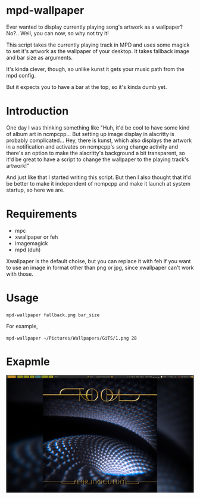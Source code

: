# mpd-wallpaper
Ever wanted to display currently playing song's artwork as a wallpaper? No?.. Well, you can now, so why not try it!

This script takes the currently playing track in MPD and uses some magick to set it's artwork as the wallpaper of your desktop.
It takes fallback image and bar size as arguments.

It's kinda clever, though, so unlike kunst it gets your music path from the mpd config.

But it expects you to have a bar at the top, so it's kinda dumb yet.

# Introduction
One day I was thinking something like "Huh, it'd be cool to have some kind of album art in ncmpcpp... But setting up image 
display in alacritty is probably complicated... Hey, there is kunst, which also displays the artwork in a notification and
activates on ncmpcpp's song change activity and there's an option to make the alacritty's background a bit transparent, so
it'd be great to have a script to change the wallpaper to the playing track's artwork!"

And just like that I started writing this script. But then I also thought that it'd be better to make it independent of ncmpcpp
and make it launch at system startup, so here we are.

# Requirements
- mpc
- xwallpaper or feh
- imagemagick
- mpd (duh)

Xwallpaper is the default choise, but you can replace it with feh if you want to use an image in format other than 
png or jpg, since xwallpaper can't work with those.

# Usage
`mpd-wallpaper fallback.png bar_size`

For example, 

`mpd-wallpaper ~/Pictures/Wallpapers/GiTS/1.png 28`

# Exapmle
<p align="center"><img src="example.png"></p>
